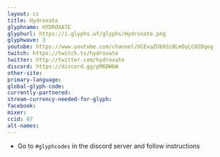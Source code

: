 ```yaml
---
layout: cc
title: Hydroxate
glyphname: HYDROXATE
glyphurl: https://i.glyphs.wf/glyphs/Hydroxate.png
glyphwave: 3
youtube: https://www.youtube.com/channel/UCEvaZUb93z8LmOyLC02Dqog
twitch: https://twitch.tv/hydroxate
twitter: http://twitter.com/hydroxate
discord: https://discord.gg/pM6DWbW
other-site: 
primary-language: 
global-glyph-code: 
currently-partnered: 
stream-currency-needed-for-glyph: 
facebook: 
mixer: 
ccid: 87
alt-names: 
---
```

* Go to `#glyphcodes` in the discord server and follow instructions
